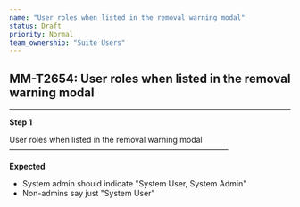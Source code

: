 ```yaml
---
name: "User roles when listed in the removal warning modal"
status: Draft
priority: Normal
team_ownership: "Suite Users"
---
```


## MM-T2654: User roles when listed in the removal warning modal

---

**Step 1**

User roles when listed in the removal warning modal\
————————————————————————————

**Expected**

- System admin should indicate "System User, System Admin"
- Non-admins say just "System User"

